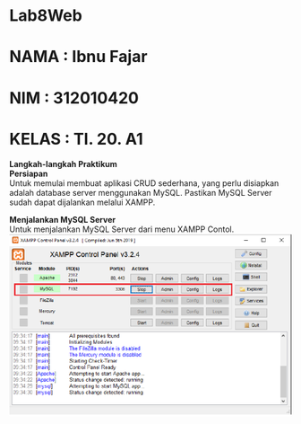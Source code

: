 # Lab8Web

# NAMA  : Ibnu Fajar
# NIM   : 312010420
# KELAS : TI. 20. A1

**Langkah-langkah Praktikum**<br>
**Persiapan**<br>
Untuk memulai membuat aplikasi CRUD sederhana, yang perlu disiapkan adalah database server menggunakan MySQL. Pastikan MySQL Server sudah dapat dijalankan
melalui XAMPP.<br>

**Menjalankan MySQL Server**<br>
Untuk menjalankan MySQL Server dari menu XAMPP Contol.<br>
![p](gamabr/foto1.png)<br>